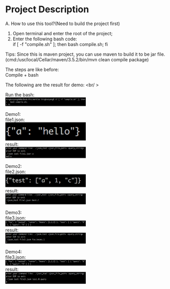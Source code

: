 # Project Description

A. How to use this tool?(Need to build the project first) <br />
1. Open terminal and enter the root of the project; 
2. Enter the following bash code:<br />
if [ -f "compile.sh" ]; then
  bash compile.sh;
fi



Tips:
Since this is maven project, you can use maven to build it to be jar file.(cmd:/usr/local/Cellar/maven/3.5.2/bin/mvn clean compile package)<br />

The steps are like before:<br />
Compile + bash <br />

The following are the result for demo: <br/ >

Run the bash: <br />
<img src="screenshots/bash.png" width="50%" height="50%" /> <br />

Demo1: <br />
file1.json: <br />
<img src="screenshots/1.png" width="50%" height="50%" /> <br />
result: <br/>
<img src="screenshots/demo1.png" width="50%" height="50%" /> <br />

Demo2: <br />
file2.json: <br />
<img src="screenshots/2.png" width="50%" height="50%" /> <br />
result: <br /> 
<img src="screenshots/demo2.png" width="50%" height="50%" /> <br />

Demo3: <br />
file3.json: <br />
<img src="screenshots/3.png" width="50%" height="50%" /> <br />
result: <br />
<img src="screenshots/demo3.png" width="50%" height="50%" /> <br />

Demo4: <br />
file3.json: <br />
<img src="screenshots/3.png" width="50%" height="50%" /> <br />
result: <br />
<img src="screenshots/demo4.png" width="50%" height="50%" /> <br />





